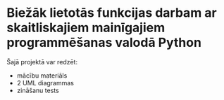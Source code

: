 # Biežāk lietotās funkcijas darbam ar skaitliskajiem mainīgajiem programmēšanas valodā Python 

Šajā projektā var redzēt:
- mācību materiāls
- 2 UML diagrammas
- zināšanu tests
